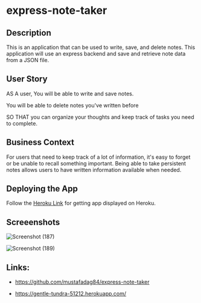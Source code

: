 # express-note-taker


## Description

This is an application that can be used to write, save, and delete notes. This application will use an express backend and save and retrieve note data from a JSON file.

## User Story

AS A user, You will be able to write and save notes.

You will be able to delete notes you've written before

SO THAT you can organize your thoughts and keep track of tasks you need to complete.

## Business Context
 
For users that need to keep track of a lot of information, it's easy to forget or be unable to recall something important. Being able to take persistent notes allows users to have written information available when needed.

## Deploying the App

Follow the [Heroku Link](https://gentle-tundra-51212.herokuapp.com/) for getting app displayed on Heroku.

## Screeenshots
![Screenshot (187)](https://user-images.githubusercontent.com/63365781/90439667-e9801d80-e0a3-11ea-931f-29fa38c8cb8f.png)

![Screenshot (189)](https://user-images.githubusercontent.com/63365781/90439740-06b4ec00-e0a4-11ea-8deb-2ae7fa7c45df.png)


 
## Links:

* https://github.com/mustafadag84/express-note-taker

* https://gentle-tundra-51212.herokuapp.com/

